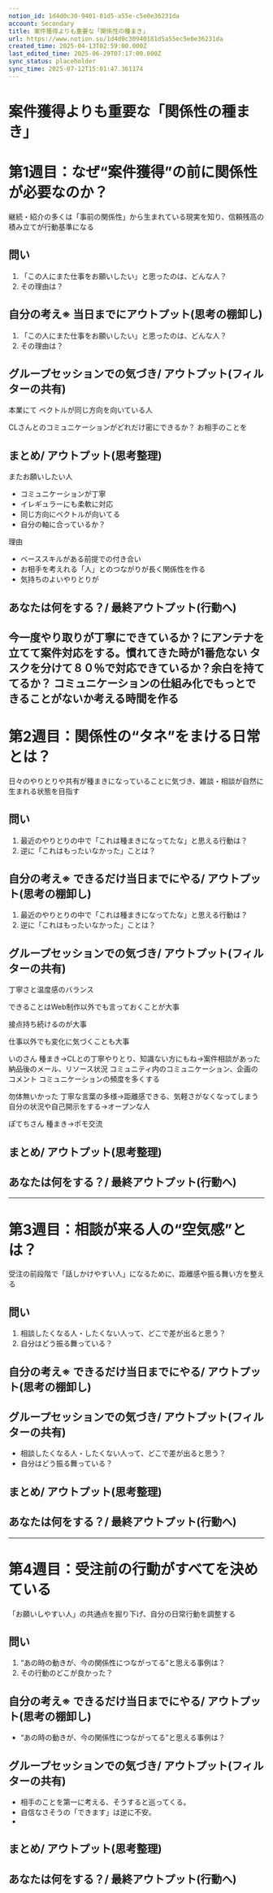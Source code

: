 ```yaml
---
notion_id: 1d4d0c30-9401-81d5-a55e-c5e0e36231da
account: Secondary
title: 案件獲得よりも重要な「関係性の種まき」
url: https://www.notion.so/1d4d0c30940181d5a55ec5e0e36231da
created_time: 2025-04-13T02:59:00.000Z
last_edited_time: 2025-06-29T07:17:00.000Z
sync_status: placeholder
sync_time: 2025-07-12T15:01:47.361174
---
```

# 案件獲得よりも重要な「関係性の種まき」

# 第1週目：なぜ“案件獲得”の前に関係性が必要なのか？
  継続・紹介の多くは「事前の関係性」から生まれている現実を知り、信頼残高の積み立てが行動基準になる
  ## 問い
  1. 「この人にまた仕事をお願いしたい」と思ったのは、どんな人？
  1. その理由は？
  
  ## 自分の考え※ 当日までにアウトプット(思考の棚卸し)
  1. 「この人にまた仕事をお願いしたい」と思ったのは、どんな人？
  1. その理由は？
  ## グループセッションでの気づき/ アウトプット(フィルターの共有)
  本業にて
  ベクトルが同じ方向を向いている人
  
  CLさんとのコミュニケーションがどれだけ密にできるか？
  お相手のことを
  ## まとめ/ アウトプット(思考整理)
  またお願いしたい人
  - コミュニケーションが丁寧
  - イレギュラーにも柔軟に対応
  - 同じ方向にベクトルが向いてる
  - 自分の軸に合っているか？
  
  理由
  - ベーススキルがある前提での付き合い
  - お相手を考えれる「人」とのつながりが長く関係性を作る
  - 気持ちのよいやりとりが
  
  ## あなたは何をする？/ 最終アウトプット(行動へ)
  今一度やり取りが丁寧にできているか？にアンテナを立てて案件対応をする。慣れてきた時が1番危ない
  タスクを分けて８０％で対応できているか？余白を持ててるか？
  コミュニケーションの仕組み化でもっとできることがないか考える時間を作る
---
# 第2週目：関係性の“タネ”をまける日常とは？
  日々のやりとりや共有が種まきになっていることに気づき、雑談・相談が自然に生まれる状態を目指す
  ## 問い
  1. 最近のやりとりの中で「これは種まきになってたな」と思える行動は？
  1. 逆に「これはもったいなかった」ことは？
  
  ## 自分の考え※ できるだけ当日までにやる/ アウトプット(思考の棚卸し)
  1. 最近のやりとりの中で「これは種まきになってたな」と思える行動は？
  1. 逆に「これはもったいなかった」ことは？
  ## グループセッションでの気づき/ アウトプット(フィルターの共有)
  丁寧さと温度感のバランス
  
  できることはWeb制作以外でも言っておくことが大事
  
  接点持ち続けるのが大事
  
  仕事以外でも変化に気づくことも大事
  
  いのさん
  種まき→CLとの丁寧やりとり、知識ない方にもね→案件相談があった
  納品後のメール、リソース状況
  コミュニティ内のコミュニケーション、企画のコメント
  コミュニケーションの頻度を多くする
  
  勿体無いかった
  丁寧な言葉の多様→距離感できる、気軽さがなくなってしまう
  自分の状況や自己開示をする→オープンな人
  
  ぽてちさん
  種まき→ポモ交流
  
  
  
  ## まとめ/ アウトプット(思考整理)
  
  ## あなたは何をする？/ 最終アウトプット(行動へ)
  
---
# 第3週目：相談が来る人の“空気感”とは？
  受注の前段階で「話しかけやすい人」になるために、距離感や振る舞い方を整える
  ## 問い
  1. 相談したくなる人・したくない人って、どこで差が出ると思う？
  1. 自分はどう振る舞っている？
  
  ## 自分の考え※ できるだけ当日までにやる/ アウトプット(思考の棚卸し)
  
  ## グループセッションでの気づき/ アウトプット(フィルターの共有)
  - 相談したくなる人・したくない人って、どこで差が出ると思う？
  - 自分はどう振る舞っている？
  ## まとめ/ アウトプット(思考整理)
  
  ## あなたは何をする？/ 最終アウトプット(行動へ)
  
---
# 第4週目：受注前の行動がすべてを決めている
  「お願いしやすい人」の共通点を掘り下げ、自分の日常行動を調整する
  ## 問い
  1. “あの時の動きが、今の関係性につながってる”と思える事例は？
  1. その行動のどこが良かった？
  
  ## 自分の考え※ できるだけ当日までにやる/ アウトプット(思考の棚卸し)
  - “あの時の動きが、今の関係性につながってる”と思える事例は？
  
  ## グループセッションでの気づき/ アウトプット(フィルターの共有)
  - 相手のことを第一に考える、そうすると巡ってくる。
  - 自信なさそうの「できます」は逆に不安。
  - 
  ## まとめ/ アウトプット(思考整理)
  
  ## あなたは何をする？/ 最終アウトプット(行動へ)
  